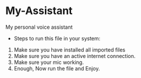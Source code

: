# My-Assistant
My personal voice assistant 

* Steps to run this file in your system:
1. Make sure you have installed all imported files
2. Make sure you have an active internet connection.
3. Make sure your mic working.
4. Enough, Now run the file and Enjoy.
